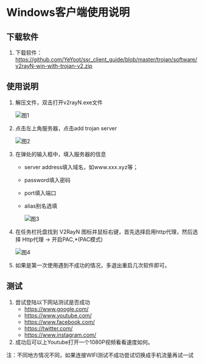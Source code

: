# Windows客户端使用说明

## 下载软件

1. 下载软件：<https://github.com/YeYoot/ssr_client_guide/blob/master/trojan/software/v2rayN-win-with-trojan-v2.zip>

## 使用说明

1. 解压文件，双击打开v2rayN.exe文件



   ![图1](https://github.com/YeYoot/ssr_client_guide/blob/master/v2ray/pic/W01.png?raw=true)

2. 点击左上角服务器，点击add trojan server



   ![图2](https://github.com/YeYoot/ssr_client_guide/blob/master/trojan/pic/trojan-win01.png?raw=true)

3. 在弹处的输入框中，填入服务器的信息

   - server address填入域名，如www.xxx.xyz等；

   - password填入密码

   - port填入端口

   - alias别名选填

     ![图3](https://github.com/YeYoot/ssr_client_guide/blob/master/trojan/pic/trojan-win02.png?raw=true)

4. 在任务栏托盘找到 V2RayN 图标并鼠标右键，首先选择启用http代理，然后选择 Http代理 -> 开启PAC,*(PAC模式)

   ![图4](https://github.com/YeYoot/ssr_client_guide/blob/master/trojan/pic/trojan-win03.png?raw=true)

5. 如果是第一次使用遇到不成功的情况，多退出重启几次软件即可。

## 测试

1. 尝试登陆以下网站测试是否成功
   - <https://www.google.com/>
   - <https://www.youtube.com/>
   - <https://www.facebook.com/>
   - <https://twitter.com/>
   - <https://www.instagram.com/>
2. 成功后可以上Youtube打开一个1080P视频看看速度如何。

注：不同地方情况不同，如果连接WIFI测试不成功尝试切换成手机流量再试一试

